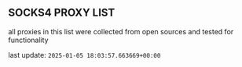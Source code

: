 ## SOCKS4 PROXY LIST

all proxies in this list were collected from open sources and tested for functionality

last update: `2025-01-05 18:03:57.663669+00:00`